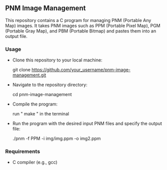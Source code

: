 ## PNM Image Management

This repository contains a C program for managing PNM (Portable Any Map) images. 
It takes PNM images such as PPM (Portable Pixel Map), PGM (Portable Gray Map), and PBM (Portable Bitmap) and pastes them into an output file.


### Usage
- Clone this repository to your local machine:

  git clone https://github.com/your_username/pnm-image-management.git

- Navigate to the repository directory:

  cd pnm-image-management

- Compile the program:

  run " make " in the terminal

- Run the program with the desired input PNM files and specify the output file:

  ./pnm -f PPM -i img/img.ppm -o img2.ppm


### Requirements

- C compiler (e.g., gcc)

